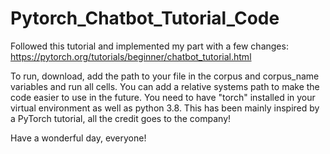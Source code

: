 # Pytorch_Chatbot_Tutorial_Code
Followed this tutorial and implemented my part with a few changes: https://pytorch.org/tutorials/beginner/chatbot_tutorial.html

To run, download, add the path to your file in the corpus and corpus_name variables and run all cells. You can add a relative systems 
path to make the code easier to use in the future. 
You need to have "torch" installed in your virtual environment as well as python 3.8. This has been mainly inspired by a PyTorch tutorial, all the credit goes to the company!

Have a wonderful day, everyone!
